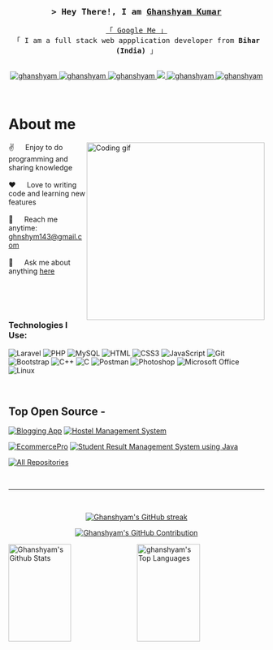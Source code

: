 <!-- Intro  -->
<h3 align="center">
        <samp>&gt; Hey There!, I am
                <b><a target="_blank" href=""> Ghanshyam Kumar</a></b>
        </samp>
</h3>


<p align="center"> 
  <samp>
    <a href="https://g.co/kgs/MzXDjd">「 Google Me 」</a>
    <br>
    「 I am a full stack web appplication developer from <b>Bihar (India)</b> 」
    <br>
    <br>
  </samp>
</p>

<p align="center">
 <a href="https://ghanshyam.com" target="blank">
  <img src="https://img.shields.io/badge/Website-DC143C?style=for-the-badge&logo=medium&logoColor=white" alt="ghanshyam" />
 </a>
 <a href="https://linkedin.com/in/ghnshym143/" target="_blank">
  <img src="https://img.shields.io/badge/LinkedIn-0077B5?style=for-the-badge&logo=linkedin&logoColor=white" alt="ghanshyam"/>
 </a>
 <a href="https://dev.to/ghnshym" target="_blank">
  <img src="https://img.shields.io/badge/dev.to-0A0A0A?style=for-the-badge&logo=dev.to&logoColor=white" alt="ghanshyam" />
 </a>
 <a href="https://twitter.com/" target="_blank">
  <img src="https://img.shields.io/badge/Twitter-1DA1F2?style=for-the-badge&logo=twitter&logoColor=white" />
 </a>
 <a href="https://instagram.com/ghnshym143" target="_blank">
  <img src="https://img.shields.io/badge/Instagram-fe4164?style=for-the-badge&logo=instagram&logoColor=white" alt="ghanshyam" />
 </a> 
 <a href="https://facebook.com/ghnshym143" target="_blank">
  <img src="https://img.shields.io/badge/Facebook-20BEFF?&style=for-the-badge&logo=facebook&logoColor=white" alt="ghanshyam"  />
  </a> 
</p>
<br />

<!-- About Section -->
 # About me

<p>
 <img align="right" width="350" src="/assets/programmer.gif" alt="Coding gif" />
  
 ✌️ &emsp; Enjoy to do programming and sharing knowledge <br/><br/>
 ❤️ &emsp; Love to writing code and learning new features<br/><br/>
 📧 &emsp; Reach me anytime: ghnshym143@gmail.com<br/><br/>
 💬 &emsp; Ask me about anything [here](https://github.com/ghnshym/)

</p>

<br/>
<br/>
<br/>

### Technologies I Use:

![Laravel](https://img.shields.io/badge/Laravel-FF2D20?style=for-the-badge&logo=laravel&logoColor=white)
![PHP](https://img.shields.io/badge/PHP-777BB4?style=for-the-badge&logo=php&logoColor=white)
![MySQL](https://img.shields.io/badge/MySQL-4479A1?style=for-the-badge&logo=mysql&logoColor=white)
![HTML](https://img.shields.io/badge/HTML5-E34F26?style=for-the-badge&logo=html5&logoColor=white)
![CSS3](https://img.shields.io/badge/CSS3-1572B6?style=for-the-badge&logo=css3&logoColor=white)
![JavaScript](https://img.shields.io/badge/JavaScript-F0DB4F?style=for-the-badge&labelColor=black&logo=javascript&logoColor=F0DB4F)
![Git](https://img.shields.io/badge/Git-F05032?style=for-the-badge&logo=git&logoColor=white)
![Bootstrap](https://img.shields.io/badge/Bootstrap-563D7C?style=for-the-badge&logo=bootstrap&logoColor=white)
![C++](https://img.shields.io/badge/C++-00599C?style=for-the-badge&logo=c%2B%2B&logoColor=white)
![C](https://img.shields.io/badge/C-00599C?style=for-the-badge&logo=c&logoColor=white)
![Postman](https://img.shields.io/badge/Postman-FF6C37?style=for-the-badge&logo=postman&logoColor=white)
![Photoshop](https://img.shields.io/badge/Photoshop-31A8FF?style=for-the-badge&logo=adobe-photoshop&logoColor=white)
![Microsoft Office](https://img.shields.io/badge/Microsoft%20Office-D83B01?style=for-the-badge&logo=microsoft-office&logoColor=white)
![Linux](https://img.shields.io/badge/Linux-FCC624?style=for-the-badge&logo=linux&logoColor=black)


<br/>

## Top Open Source -

[![Blogging App](https://github-readme-stats.vercel.app/api/pin/?username=ghnshym&repo=Blogging-App&border_color=7F3FBF&bg_color=0D1117&title_color=C9D1D9&text_color=8B949E&icon_color=7F3FBF)](https://github.com/Ghnshym/Blogging-App)
[![Hostel Management System](https://github-readme-stats.vercel.app/api/pin/?username=ghnshym&repo=Hostel_management_system&border_color=7F3FBF&bg_color=0D1117&title_color=C9D1D9&text_color=8B949E&icon_color=7F3FBF)](https://github.com/Ghnshym/Hostel_management_system)

[![EcommercePro](https://github-readme-stats.vercel.app/api/pin/?username=ghnshym&repo=EcommercePro&border_color=7F3FBF&bg_color=0D1117&title_color=C9D1D9&text_color=8B949E&icon_color=7F3FBF)](https://github.com/Ghnshym/EcommercePro)
[![Student Result Management System using Java](https://github-readme-stats.vercel.app/api/pin/?username=ghnshym&repo=student-result-management-system-using-java&border_color=7F3FBF&bg_color=0D1117&title_color=C9D1D9&text_color=8B949E&icon_color=7F3FBF)](https://github.com/Ghnshym/student-result-management-system-using-java)

<p align="left">
  <a href="https://github.com/ghnshym?tab=repositories" target="_blank"><img alt="All Repositories" title="All Repositories" src="https://img.shields.io/badge/-All%20Repos-2962FF?style=for-the-badge&logo=koding&logoColor=white"/></a>
</p>

<br/>
<hr/>
<br/>

<p align="center">
  <a href="https://github.com/ghnshym">
    <img src="https://github-readme-streak-stats.herokuapp.com/?user=ghnshym&theme=radical&border=7F3FBF&background=0D1117" alt="Ghanshyam's GitHub streak"/>
  </a>
</p>

<p align="center">
  <a href="https://github.com/ghnshym">
    <img src="https://github-profile-summary-cards.vercel.app/api/cards/profile-details?username=ghnshym&theme=radical" alt="Ghanshyam's GitHub Contribution"/>
  </a>
</p>

<a> 
    <a href="https://github.com/ghnshym"><img alt="Ghanshyam's Github Stats" src="https://denvercoder1-github-readme-stats.vercel.app/api?username=ghnshym&show_icons=true&count_private=true&theme=react&border_color=7F3FBF&bg_color=0D1117&title_color=F85D7F&icon_color=F8D866" height="192px" width="49.5%"/></a>
  <a href="https://github.com/ghnshym"><img alt="ghanshyam's Top Languages" src="https://denvercoder1-github-readme-stats.vercel.app/api/top-langs/?username=ghnshym&langs_count=8&layout=compact&theme=react&border_color=7F3FBF&bg_color=0D1117&title_color=F85D7F&icon_color=F8D866" height="192px" width="49.5%"/></a>
  <br/>
</a>




